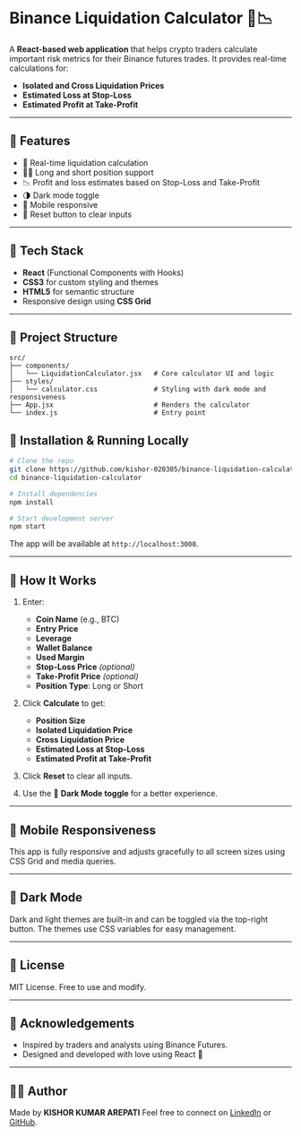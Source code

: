 # Binance Liquidation Calculator 🧾📉

A **React-based web application** that helps crypto traders calculate important risk metrics for their Binance futures trades. It provides real-time calculations for:

* **Isolated and Cross Liquidation Prices**
* **Estimated Loss at Stop-Loss**
* **Estimated Profit at Take-Profit**


---

## 🚀 Features

* 🔄 Real-time liquidation calculation
* 🧑‍🌾 Long and short position support
* 📉 Profit and loss estimates based on Stop-Loss and Take-Profit
* 🌗 Dark mode toggle
* 📱 Mobile responsive
* 🔄 Reset button to clear inputs

---

## 🧪 Tech Stack

* **React** (Functional Components with Hooks)
* **CSS3** for custom styling and themes
* **HTML5** for semantic structure
* Responsive design using **CSS Grid**

---

## 📆 Project Structure

```
src/
├── components/
│   └── LiquidationCalculator.jsx   # Core calculator UI and logic
├── styles/
│   └── calculator.css              # Styling with dark mode and responsiveness
├── App.jsx                         # Renders the calculator
└── index.js                        # Entry point
```



## 🔧 Installation & Running Locally

```bash
# Clone the repo
git clone https://github.com/kishor-020305/binance-liquidation-calculator.git
cd binance-liquidation-calculator

# Install dependencies
npm install

# Start development server
npm start
```

The app will be available at `http://localhost:3000`.

---

## 🧾 How It Works

1. Enter:

   * **Coin Name** (e.g., BTC)
   * **Entry Price**
   * **Leverage**
   * **Wallet Balance**
   * **Used Margin**
   * **Stop-Loss Price** *(optional)*
   * **Take-Profit Price** *(optional)*
   * **Position Type**: Long or Short

2. Click **Calculate** to get:

   * **Position Size**
   * **Isolated Liquidation Price**
   * **Cross Liquidation Price**
   * **Estimated Loss at Stop-Loss**
   * **Estimated Profit at Take-Profit**

3. Click **Reset** to clear all inputs.

4. Use the 🌙 **Dark Mode toggle** for a better experience.

---

## 📱 Mobile Responsiveness

This app is fully responsive and adjusts gracefully to all screen sizes using CSS Grid and media queries.

---

## 🌙 Dark Mode

Dark and light themes are built-in and can be toggled via the top-right button. The themes use CSS variables for easy management.

---

## 📃 License

MIT License. Free to use and modify.

---

## 🙌 Acknowledgements

* Inspired by traders and analysts using Binance Futures.
* Designed and developed with love using React 💚

---

## 🧑‍💻 Author

Made by **KISHOR KUMAR AREPATI**
Feel free to connect on [LinkedIn](https://www.linkedin.com/in/kishor-kumar-arepati/) or [GitHub](https://github.com/kishor-020305).
